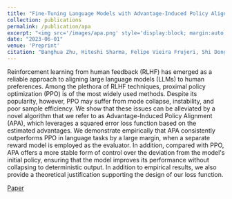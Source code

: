```yaml
---
title: "Fine-Tuning Language Models with Advantage-Induced Policy Alignment"
collection: publications
permalink: /publication/apa
excerpt: "<img src='/images/apa.png' style='display:block; margin:auto;'><br/>Reinforcement learning from human feedback (RLHF) has emerged as a reliable approach to aligning large language models (LLMs) to human preferences. Among the plethora of RLHF techniques, proximal policy optimization (PPO) is of the most widely used methods. Despite its popularity, however, PPO may suffer from mode collapse, instability, and poor sample efficiency. We show that these issues can be alleviated by a novel algorithm that we refer to as Advantage-Induced Policy Alignment (APA), which leverages a squared error loss function based on the estimated advantages. We demonstrate empirically that APA consistently outperforms PPO in language tasks by a large margin, when a separate reward model is employed as the evaluator. In addition, compared with PPO, APA offers a more stable form of control over the deviation from the model's initial policy, ensuring that the model improves its performance without collapsing to deterministic output. In addition to empirical results, we also provide a theoretical justification supporting the design of our loss function."
date: "2023-06-01"
venue: 'Preprint'
citation: "Banghua Zhu, Hiteshi Sharma, Felipe Vieira Frujeri, Shi Dong, Chenguang Zhu, Michael I. Jordan, Jiantao Jiao"
---
```

Reinforcement learning from human feedback (RLHF) has emerged as a reliable approach to aligning large language models (LLMs) to human preferences. Among the plethora of RLHF techniques, proximal policy optimization (PPO) is of the most widely used methods. Despite its popularity, however, PPO may suffer from mode collapse, instability, and poor sample efficiency. We show that these issues can be alleviated by a novel algorithm that we refer to as Advantage-Induced Policy Alignment (APA), which leverages a squared error loss function based on the estimated advantages. We demonstrate empirically that APA consistently outperforms PPO in language tasks by a large margin, when a separate reward model is employed as the evaluator. In addition, compared with PPO, APA offers a more stable form of control over the deviation from the model's initial policy, ensuring that the model improves its performance without collapsing to deterministic output. In addition to empirical results, we also provide a theoretical justification supporting the design of our loss function.

[Paper](https://arxiv.org/abs/2306.02231)

